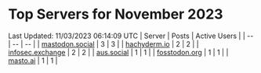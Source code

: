 # Top Servers for November 2023
Last Updated: 11/03/2023 06:14:09 UTC
| Server | Posts | Active Users |
| -- | -- | -- |
| [mastodon.social](https://mastodon.social/tags/PowerShell) | 3 | 3 |
| [hachyderm.io](https://hachyderm.io/tags/PowerShell) | 2 | 2 |
| [infosec.exchange](https://infosec.exchange/tags/PowerShell) | 2 | 2 |
| [aus.social](https://aus.social/tags/PowerShell) | 1 | 1 |
| [fosstodon.org](https://fosstodon.org/tags/PowerShell) | 1 | 1 |
| [masto.ai](https://masto.ai/tags/PowerShell) | 1 | 1 |

